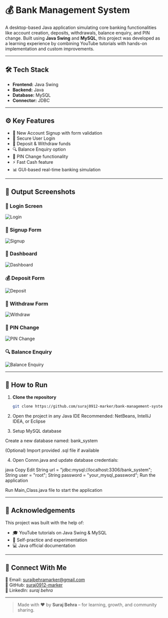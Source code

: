 # 💰 Bank Management System

A desktop-based Java application simulating core banking functionalities like account creation, deposits, withdrawals, balance enquiry, and PIN change. Built using **Java Swing** and **MySQL**, this project was developed as a learning experience by combining YouTube tutorials with hands-on implementation and custom improvements.

---

## 🛠️ Tech Stack

- **Frontend:** Java Swing
- **Backend:** Java
- **Database:** MySQL
- **Connector:** JDBC

---

## ⚙️ Key Features

- 📝 New Account Signup with form validation  
- 🔐 Secure User Login  
- 💸 Deposit & Withdraw funds  
- 🔍 Balance Enquiry option  
- 🔁 PIN Change functionality  
- ⚡ Fast Cash feature  
- 📊 GUI-based real-time banking simulation

---

## 📸 Output Screenshots

### 🔐 Login Screen
![Login](https://github.com/suraj0912-marker/bank-management-system/blob/main/assets/login-screen.png)

### 📝 Signup Form
![Signup](https://github.com/suraj0912-marker/bank-management-system/blob/main/assets/signup-form.png)

### 🏦 Dashboard
![Dashboard](https://github.com/suraj0912-marker/bank-management-system/blob/main/assets/dashboard.png)

### 💰 Deposit Form
![Deposit](https://github.com/suraj0912-marker/bank-management-system/blob/main/assets/deposit-form.png)

### 💸 Withdraw Form
![Withdraw](https://github.com/suraj0912-marker/bank-management-system/blob/main/assets/withdraw-form.png)

### 🔁 PIN Change
![PIN Change](https://github.com/suraj0912-marker/bank-management-system/blob/main/assets/pin-change.png)

### 🔍 Balance Enquiry
![Balance Enquiry](https://github.com/suraj0912-marker/bank-management-system/blob/main/assets/balance-enquiry.png)

---

## 🚀 How to Run

1. **Clone the repository**
   ```bash
   git clone https://github.com/suraj0912-marker/bank-management-system.git

2.   Open the project in any Java IDE
Recommended: NetBeans, IntelliJ IDEA, or Eclipse

3. Setup MySQL database

Create a new database named: bank_system

(Optional) Import provided .sql file if available

4. Open Connn.java and update database credentials:

java
Copy
Edit
String url = "jdbc:mysql://localhost:3306/bank_system";
String user = "root";
String password = "your_mysql_password";
Run the application

Run Main_Class.java file to start the application

---

## 🙌 Acknowledgements

This project was built with the help of:

- 🎓 YouTube tutorials on Java Swing & MySQL
- 🧠 Self-practice and experimentation
- 💻 Java official documentation

---

## 🔗 Connect With Me

📧 Email: surajbehramarker@gmail.com  
💼 GitHub: [suraj0912-marker](https://github.com/suraj0912-marker)  
🔗 LinkedIn: *suraj behra*  

---

> Made with ❤️ by **Suraj Behra** – for learning, growth, and community sharing.

